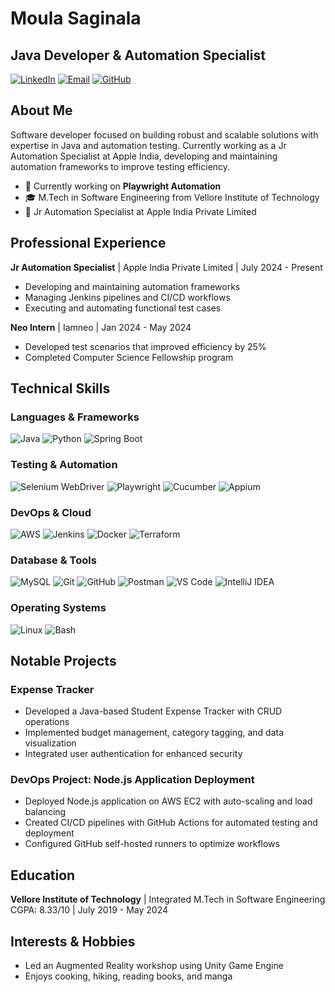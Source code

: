 # Moula Saginala

## Java Developer & Automation Specialist

[![LinkedIn](https://img.shields.io/badge/LinkedIn-Connect-blue?style=flat-square&logo=linkedin)](https://www.linkedin.com/in/your-linkedin/)
[![Email](https://img.shields.io/badge/Email-Contact-red?style=flat-square&logo=gmail)](mailto:saginalamoula1635@gmail.com)
[![GitHub](https://img.shields.io/badge/GitHub-Follow-lightgrey?style=flat-square&logo=github)](https://github.com/your-github)

## About Me

Software developer focused on building robust and scalable solutions with expertise in Java and automation testing. Currently working as a Jr Automation Specialist at Apple India, developing and maintaining automation frameworks to improve testing efficiency.

- 🔭 Currently working on **Playwright Automation**
- 🎓 M.Tech in Software Engineering from Vellore Institute of Technology
- 💼 Jr Automation Specialist at Apple India Private Limited

## Professional Experience

**Jr Automation Specialist** | Apple India Private Limited | July 2024 - Present
- Developing and maintaining automation frameworks
- Managing Jenkins pipelines and CI/CD workflows
- Executing and automating functional test cases

**Neo Intern** | Iamneo | Jan 2024 - May 2024
- Developed test scenarios that improved efficiency by 25%
- Completed Computer Science Fellowship program

## Technical Skills

### Languages & Frameworks
![Java](https://img.shields.io/badge/Java-%23ED8B00.svg?style=for-the-badge&logo=java&logoColor=white) 
![Python](https://img.shields.io/badge/Python-3670A0?style=for-the-badge&logo=python&logoColor=ffdd54) 
![Spring Boot](https://img.shields.io/badge/Spring%20Boot-%236DB33F.svg?style=for-the-badge&logo=spring-boot&logoColor=white)

### Testing & Automation
![Selenium WebDriver](https://img.shields.io/badge/Selenium-%2343B02A.svg?style=for-the-badge&logo=selenium&logoColor=white)
![Playwright](https://img.shields.io/badge/Playwright-%2345ba4b.svg?style=for-the-badge&logo=playwright&logoColor=white)
![Cucumber](https://img.shields.io/badge/Cucumber-%2323D96C.svg?style=for-the-badge&logo=cucumber&logoColor=white)
![Appium](https://img.shields.io/badge/Appium-%237A1FA2.svg?style=for-the-badge&logo=appium&logoColor=white)

### DevOps & Cloud
![AWS](https://img.shields.io/badge/AWS-%23FF9900.svg?style=for-the-badge&logo=amazon-aws&logoColor=white) 
![Jenkins](https://img.shields.io/badge/Jenkins-%23D24939.svg?style=for-the-badge&logo=jenkins&logoColor=white) 
![Docker](https://img.shields.io/badge/Docker-%232496ED.svg?style=for-the-badge&logo=docker&logoColor=white)
![Terraform](https://img.shields.io/badge/Terraform-%23623CE4.svg?style=for-the-badge&logo=terraform&logoColor=white)

### Database & Tools
![MySQL](https://img.shields.io/badge/MySQL-%2300f.svg?style=for-the-badge&logo=mysql&logoColor=white)
![Git](https://img.shields.io/badge/Git-%23F05033.svg?style=for-the-badge&logo=git&logoColor=white)
![GitHub](https://img.shields.io/badge/GitHub-%23121011.svg?style=for-the-badge&logo=github&logoColor=white)
![Postman](https://img.shields.io/badge/Postman-%23FF6C37.svg?style=for-the-badge&logo=postman&logoColor=white)
![VS Code](https://img.shields.io/badge/VS%20Code-%23007ACC.svg?style=for-the-badge&logo=visual-studio-code&logoColor=white)
![IntelliJ IDEA](https://img.shields.io/badge/IntelliJ-%23000000.svg?style=for-the-badge&logo=intellij-idea&logoColor=white)

### Operating Systems
![Linux](https://img.shields.io/badge/Linux-%23FCC624.svg?style=for-the-badge&logo=linux&logoColor=black)
![Bash](https://img.shields.io/badge/Bash-%234EAA25.svg?style=for-the-badge&logo=gnu-bash&logoColor=white)

## Notable Projects

### Expense Tracker
- Developed a Java-based Student Expense Tracker with CRUD operations
- Implemented budget management, category tagging, and data visualization
- Integrated user authentication for enhanced security

### DevOps Project: Node.js Application Deployment
- Deployed Node.js application on AWS EC2 with auto-scaling and load balancing
- Created CI/CD pipelines with GitHub Actions for automated testing and deployment
- Configured GitHub self-hosted runners to optimize workflows

## Education

**Vellore Institute of Technology** | Integrated M.Tech in Software Engineering  
CGPA: 8.33/10 | July 2019 - May 2024

## Interests & Hobbies
- Led an Augmented Reality workshop using Unity Game Engine
- Enjoys cooking, hiking, reading books, and manga
